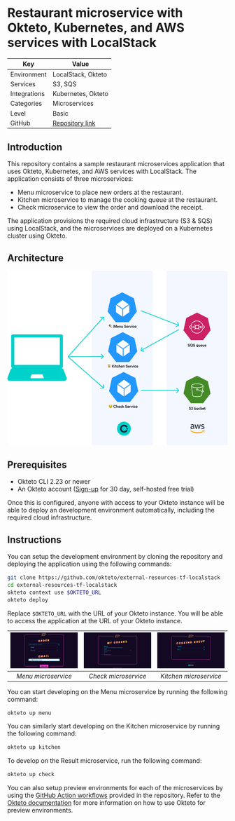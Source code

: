 # Restaurant microservice with Okteto, Kubernetes, and AWS services with LocalStack

| Key          | Value                                                                                               |
| ------------ | --------------------------------------------------------------------------------------------------- |
| Environment  | LocalStack, Okteto                                                                                  |
| Services     | S3, SQS                                                                                             |
| Integrations | Kubernetes, Okteto                                                                                  |
| Categories   | Microservices                                                                                       |
| Level        | Basic                                                                                               |
| GitHub       | [Repository link](https://github.com/localstack-samples/sample-restaurant-microservices-sqs-okteto) |

## Introduction

This repository contains a sample restaurant microservices application that uses Okteto, Kubernetes, and AWS services with LocalStack. The application consists of three microservices:

- Menu microservice to place new orders at the restaurant.
- Kitchen microservice to manage the cooking queue at the restaurant.
- Check microservice to view the order and download the receipt.

The application provisions the required cloud infrastructure (S3 & SQS) using LocalStack, and the microservices are deployed on a Kubernetes cluster using Okteto.

## Architecture

![Architecture](./images/architecture.png)

## Prerequisites

- Okteto CLI 2.23 or newer
- An Okteto account ([Sign-up](https://www.okteto.com/try-free/) for 30 day, self-hosted free trial)

Once this is configured, anyone with access to your Okteto instance will be able to deploy an development environment automatically, including the required cloud infrastructure.

## Instructions

You can setup the development environment by cloning the repository and deploying the application using the following commands:

```bash
git clone https://github.com/okteto/external-resources-tf-localstack
cd external-resources-tf-localstack
okteto context use $OKTETO_URL
okteto deploy
```

Replace `$OKTETO_URL` with the URL of your Okteto instance. You will be able to access the application at the URL of your Okteto instance.

| ![Image 1](./images/menu.png) | ![Image 2](./images/check.png) | ![Image 3](./images/kitchen.png) |
|:---:|:---:|:---:|
| *Menu microservice* | *Check microservice* | *Kitchen microservice* |

You can start developing on the Menu microservice by running the following command:

```bash
okteto up menu
```

You can similarly start developing on the Kitchen microservice by running the following command:

```bash
okteto up kitchen
```

To develop on the Result microservice, run the following command:

```bash
okteto up check
```

You can also setup preview environments for each of the microservices by using the [GitHub Action workflows](.github/workflows) provided in the repository. Refer to the [Okteto documentation](https://www.okteto.com/docs/preview/github/using-github-actions/) for more information on how to use Okteto for preview environments.
